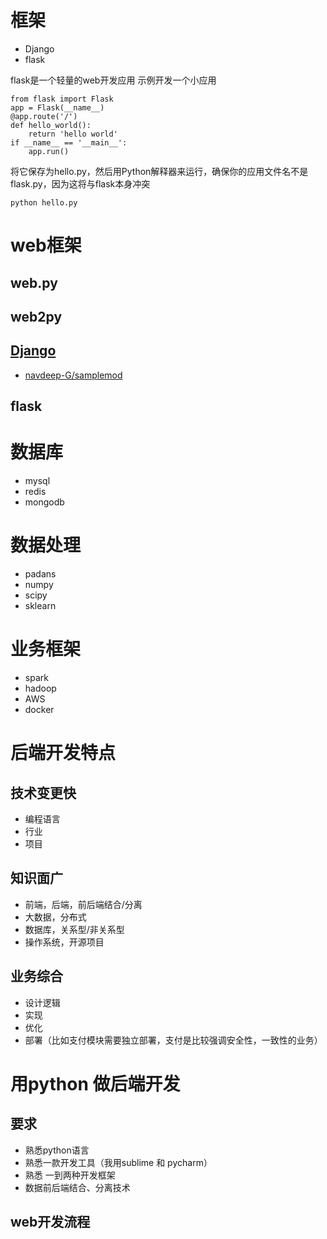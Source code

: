 # 框架
- Django
- flask

flask是一个轻量的web开发应用
示例开发一个小应用
```
from flask import Flask
app = Flask(__name__)
@app.route('/')
def hello_world():
    return 'hello world'
if __name__ == '__main__':
    app.run()
```
将它保存为hello.py，然后用Python解释器来运行，确保你的应用文件名不是flask.py，因为这将与flask本身冲突

```
python hello.py
```
# web框架
## web.py
## web2py
## [Django](https://pythonguidecn.readthedocs.io/zh/latest/writing/structure.html#id2)
- [navdeep-G/samplemod](https://github.com/navdeep-G/samplemod)
## flask

# 数据库
- mysql
- redis
- mongodb
# 数据处理
- padans
- numpy
- scipy
- sklearn
# 业务框架
- spark
- hadoop
- AWS
- docker

# 后端开发特点
## 技术变更快
- 编程语言
- 行业
- 项目
## 知识面广
- 前端，后端，前后端结合/分离
- 大数据，分布式
- 数据库，关系型/非关系型
- 操作系统，开源项目
## 业务综合
- 设计逻辑
- 实现
- 优化
- 部署（比如支付模块需要独立部署，支付是比较强调安全性，一致性的业务）
# 用python 做后端开发
## 要求
- 熟悉python语言
- 熟悉一款开发工具（我用sublime 和 pycharm）
- 熟悉 一到两种开发框架
- 数据前后端结合、分离技术
## web开发流程


